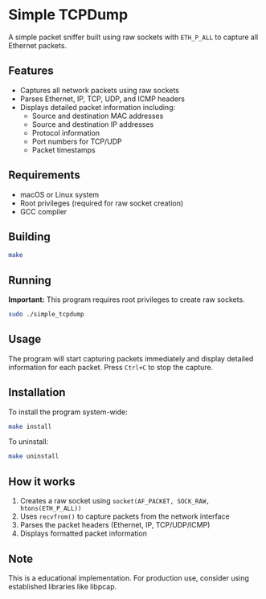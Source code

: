 # Simple TCPDump

A simple packet sniffer built using raw sockets with `ETH_P_ALL` to capture all Ethernet packets.

## Features

- Captures all network packets using raw sockets
- Parses Ethernet, IP, TCP, UDP, and ICMP headers
- Displays detailed packet information including:
  - Source and destination MAC addresses
  - Source and destination IP addresses
  - Protocol information
  - Port numbers for TCP/UDP
  - Packet timestamps

## Requirements

- macOS or Linux system
- Root privileges (required for raw socket creation)
- GCC compiler

## Building

```bash
make
```

## Running

**Important:** This program requires root privileges to create raw sockets.

```bash
sudo ./simple_tcpdump
```

## Usage

The program will start capturing packets immediately and display detailed information for each packet. Press `Ctrl+C` to stop the capture.

## Installation

To install the program system-wide:

```bash
make install
```

To uninstall:

```bash
make uninstall
```

## How it works

1. Creates a raw socket using `socket(AF_PACKET, SOCK_RAW, htons(ETH_P_ALL))`
2. Uses `recvfrom()` to capture packets from the network interface
3. Parses the packet headers (Ethernet, IP, TCP/UDP/ICMP)
4. Displays formatted packet information

## Note

This is a educational implementation. For production use, consider using established libraries like libpcap.